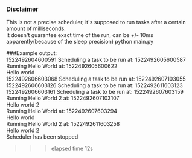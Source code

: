 ### Disclaimer
This is not a precise scheduler, it's supposed to run tasks after a certain amount of milliseconds.</br>
It doesn't guarantee exact time of the run, can be +/- 10ms apparently(because of the sleep precision)
python main.py

###Example output: </br>
1522492604600591 Scheduling a task to be run at: 1522492605600587 </br>
Running Hello World at: 1522492605600622 </br>
Hello world </br>
1522492606603068 Scheduling a task to be run at: 1522492607103055 </br>
1522492606603126 Scheduling a task to be run at: 1522492611603123 </br>
1522492606603161 Scheduling a task to be run at: 1522492607603159 </br>
Running Hello World 2 at: 1522492607103107 </br>
Hello world 2 </br>
Running Hello World at: 1522492607603294 </br>
Hello world </br>
Running Hello World 2 at: 1522492611603258 </br>
Hello world 2 </br>
Scheduler has been stopped </br>
>>> elapsed time 12s </br>
